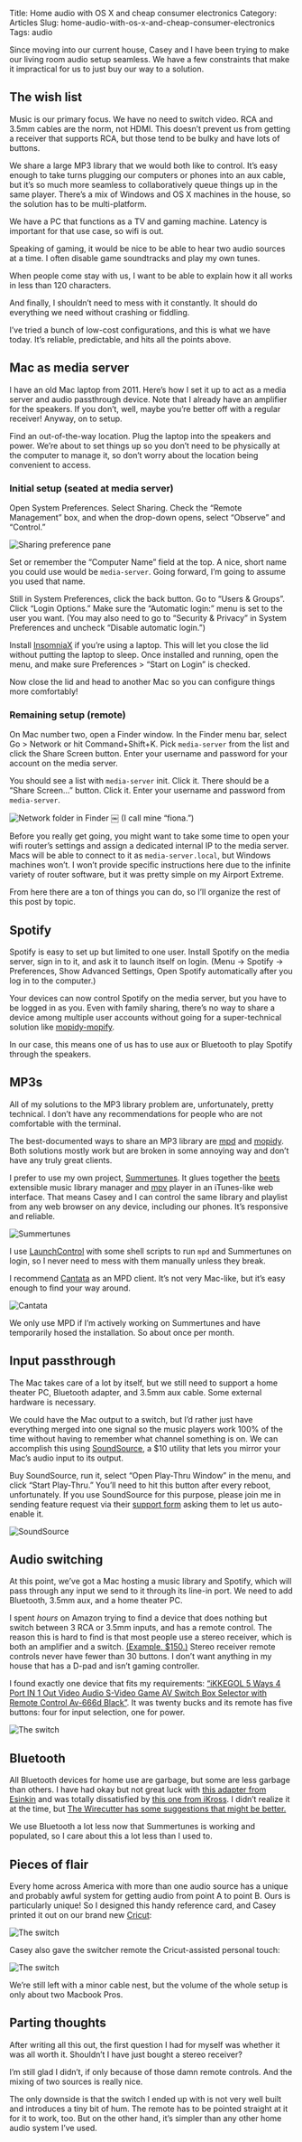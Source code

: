 Title: Home audio with OS X and cheap consumer electronics
Category: Articles
Slug: home-audio-with-os-x-and-cheap-consumer-electronics
Tags: audio

Since moving into our current house, Casey and I have been trying to make our living room audio setup seamless. We have a few constraints that make it impractical for us to just buy our way to a solution.

## The wish list

Music is our primary focus. We have no need to switch video. RCA and 3.5mm cables are the norm, not HDMI. This doesn’t prevent us from getting a receiver that supports RCA, but those tend to be bulky and have lots of buttons.

We share a large MP3 library that we would both like to control. It’s easy enough to take turns plugging our computers or phones into an aux cable, but it’s so much more seamless to collaboratively queue things up in the same player. There’s a mix of Windows and OS X machines in the house, so the solution has to be multi-platform.

We have a PC that functions as a TV and gaming machine. Latency is important for that use case, so wifi is out.

Speaking of gaming, it would be nice to be able to hear two audio sources at a time. I often disable game soundtracks and play my own tunes.

When people come stay with us, I want to be able to explain how it all works in less than 120 characters.

And finally, I shouldn’t need to mess with it constantly. It should do everything we need without crashing or fiddling.

I’ve tried a bunch of low-cost configurations, and this is what we have today. It’s reliable, predictable, and hits all the points above.

## Mac as media server

I have an old Mac laptop from 2011. Here’s how I set it up to act as a media server and audio passthrough device. Note that I already have an amplifier for the speakers. If you don’t, well, maybe you’re better off with a regular receiver! Anyway, on to setup.

Find an out-of-the-way location. Plug the laptop into the speakers and power. We’re about to set things up so you don’t need to be physically at the computer to manage it, so don’t worry about the location being convenient to access.

### Initial setup (seated at media server)

Open System Preferences. Select Sharing. Check the “Remote Management” box, and when the drop-down opens, select “Observe” and “Control.”

![Sharing preference pane](|filename|/img/home_audio_adventures/prefpane_sharing.png)

Set or remember the “Computer Name” field at the top. A nice, short name you could use would be `media-server`. Going forward, I’m going to assume you used that name.

Still in System Preferences, click the back button. Go to “Users & Groups”. Click “Login Options.” Make sure the “Automatic login:” menu is set to the user you want. (You may also need to go to “Security & Privacy” in System Preferences and uncheck “Disable automatic login.”)

Install [InsomniaX](http://semaja2.net/projects/insomniaxinfo/) if you’re using a laptop. This will let you close the lid without putting the laptop to sleep. Once installed and running, open the menu, and make sure Preferences > “Start on Login” is checked.

Now close the lid and head to another Mac so you can configure things more comfortably!

### Remaining setup (remote)

On Mac number two, open a Finder window. In the Finder menu bar, select Go > Network or hit Command+Shift+K. Pick `media-server` from the list and click the Share Screen button. Enter your username and password for your account on the media server.

You should see a list with `media-server` init. Click it. There should be a “Share Screen…” button. Click it. Enter your username and password from `media-server`.

![Network folder in Finder](|filename|/img/home_audio_adventures/finder_network.png)
￼
(I call mine “fiona.”)

Before you really get going, you might want to take some time to open your wifi router’s settings and assign a dedicated internal IP to the media server. Macs will be able to connect to it as `media-server.local`, but Windows machines won’t. I won’t provide specific instructions here due to the infinite variety of router software, but it was pretty simple on my Airport Extreme.

From here there are a ton of things you can do, so I’ll organize the rest of this post by topic.

## Spotify

Spotify is easy to set up but limited to one user. Install Spotify on the media server, sign in to it, and ask it to launch itself on login. (Menu -> Spotify -> Preferences, Show Advanced Settings, Open Spotify automatically after you log in to the computer.)

Your devices can now control Spotify on the media server, but you have to be logged in as you. Even with family sharing, there’s no way to share a device among multiple user accounts without going for a super-technical solution like [mopidy-mopify](https://github.com/dirkgroenen/mopidy-mopify).

In our case, this means one of us has to use aux or Bluetooth to play Spotify through the speakers.	

## MP3s

All of my solutions to the MP3 library problem are, unfortunately, pretty technical. I don’t have any recommendations for people who are not comfortable with the terminal.

The best-documented ways to share an MP3 library are [mpd](https://www.musicpd.org) and [mopidy](https://www.mopidy.com). Both solutions mostly work but are broken in some annoying way and don’t have any truly great clients.

I prefer to use my own project, [Summertunes](https://github.com/irskep/summertunes). It glues together the [beets](http://beets.io) extensible music library manager and [mpv](https://mpv.io) player in an iTunes-like web interface. That means Casey and I can control the same library and playlist from any web browser on any device, including our phones. It’s responsive and reliable.

![Summertunes](|filename|/img/home_audio_adventures/summertunes.png)

I use [LaunchControl](http://www.soma-zone.com/LaunchControl/) with some shell scripts to run `mpd` and Summertunes on login, so I never need to mess with them manually unless they break.

I recommend [Cantata](https://github.com/CDrummond/cantata/releases) as an MPD client. It’s not very Mac-like, but it’s easy enough to find your way around.

![Cantata](|filename|/img/home_audio_adventures/cantata.png)

We only use MPD if I’m actively working on Summertunes and have temporarily hosed the installation. So about once per month.

## Input passthrough

The Mac takes care of a lot by itself, but we still need to support a home theater PC, Bluetooth adapter, and 3.5mm aux cable. Some external hardware is necessary.

We could have the Mac output to a switch, but I’d rather just have everything merged into one signal so the music players work 100% of the time without having to remember what channel something is on. We can accomplish this using [SoundSource](https://rogueamoeba.com/soundsource/), a $10 utility that lets you mirror your Mac’s audio input to its output.

Buy SoundSource, run it, select “Open Play-Thru Window” in the menu, and click “Start Play-Thru.” You’ll need to hit this button after every reboot, unfortunately. If you use SoundSource for this purpose, please join me in sending feature request via their [support form](https://rogueamoeba.com/support/knowledgebase/?showCategory=SoundSource) asking them to let us auto-enable it.

![SoundSource](|filename|/img/home_audio_adventures/soundsource.png)

## Audio switching

At this point, we’ve got a Mac hosting a music library and Spotify, which will pass through any input we send to it through its line-in port. We need to add Bluetooth, 3.5mm aux, and a home theater PC.

I spent _hours_ on Amazon trying to find a device that does nothing but switch between 3 RCA or 3.5mm inputs, and has a remote control. The reason this is hard to find is that most people use a stereo receiver, which is both an amplifier and a switch. [(Example, $150.)](https://www.amazon.com/Yamaha-R-S202BL-Stereo-Receiver/dp/B01EMQI2CU/) Stereo receiver remote controls never have fewer than 30 buttons. I don’t want anything in my house that has a D-pad and isn’t gaming controller.

I found exactly one device that fits my requirements: [“iKKEGOL 5 Ways 4 Port IN 1 Out Video Audio S-Video Game AV Switch Box Selector with Remote Control Av-666d Black”](https://www.amazon.com/gp/product/B01HGISAOQ/). It was twenty bucks and its remote has five buttons: four for input selection, one for power.

![The switch](|filename|/img/home_audio_adventures/switch.jpg)

## Bluetooth

All Bluetooth devices for home use are garbage, but some are less garbage than others. I have had okay but not great luck with [this adapter from Esinkin](https://www.amazon.com/gp/product/B016NUTG5K/) and was totally dissatisfied by [this one from iKross](https://www.amazon.com/gp/product/B00SW0523A/). I didn’t realize it at the time, but [The Wirecutter has some suggestions that might be better.](http://thewirecutter.com/reviews/best-bluetooth-audio-receiver-for-your-home-stereo-or-speakers/)

We use Bluetooth a lot less now that Summertunes is working and populated, so I care about this a lot less than I used to.

## Pieces of flair

Every home across America with more than one audio source has a unique and probably awful system for getting audio from point A to point B. Ours is particularly unique! So I designed this handy reference card, and Casey printed it out on our brand new [Cricut](https://cricut.com):

![The switch](|filename|/img/home_audio_adventures/reference_card.jpg)
 
Casey also gave the switcher remote the Cricut-assisted personal touch:

![The switch](|filename|/img/home_audio_adventures/remote.jpg)

We’re still left with a minor cable nest, but the volume of the whole setup is only about two Macbook Pros.

## Parting thoughts

After writing all this out, the first question I had for myself was whether it was all worth it. Shouldn’t I have just bought a stereo receiver?

I’m still glad I didn’t, if only because of those damn remote controls. And the mixing of two sources is really nice.

The only downside is that the switch I ended up with is not very well built and introduces a tiny bit of hum. The remote has to be pointed straight at it for it to work, too. But on the other hand, it’s simpler than any other home audio system I’ve used.

